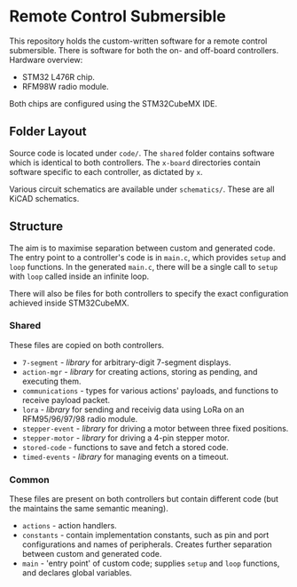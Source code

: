 # Remote Control Submersible

This repository holds the custom-written software for a remote control submersible.
There is software for both the on- and off-board controllers.
Hardware overview:

- STM32 L476R chip.
- RFM98W radio module.

Both chips are configured using the STM32CubeMX IDE.

## Folder Layout

Source code is located under `code/`.
The `shared` folder contains software which is identical to both controllers.
The `x-board` directories contain software specific to each controller, as dictated by `x`.

Various circuit schematics are available under `schematics/`.
These are all KiCAD schematics.

## Structure

The aim is to maximise separation between custom and generated code.
The entry point to a controller's code is in `main.c`, which provides `setup` and `loop` functions.
In the generated `main.c`, there will be a single call to `setup` with `loop` called inside an infinite loop.

There will also be files for both controllers to specify the exact configuration achieved inside STM32CubeMX.

### Shared

These files are copied on both controllers.

- `7-segment` - *library* for arbitrary-digit 7-segment displays.
- `action-mgr` - *library* for creating actions, storing as pending, and executing them.
- `communications` - types for various actions' payloads, and functions to receive payload packet.
- `lora` - *library* for sending and receivig data using LoRa on an RFM95/96/97/98 radio module.
- `stepper-event` - *library* for driving a motor between three fixed positions.
- `stepper-motor` - *library* for driving a 4-pin stepper motor.
- `stored-code` - functions to save and fetch a stored code.
- `timed-events` - *library* for managing events on a timeout.

### Common

These files are present on both controllers but contain different code (but the maintains the same semantic meaning).

- `actions` - action handlers.
- `constants` - contain implementation constants, such as pin and port configurations and names of peripherals. Creates further separation between custom and generated code.
- `main` - 'entry point' of custom code; supplies `setup` and `loop` functions, and declares global variables.

